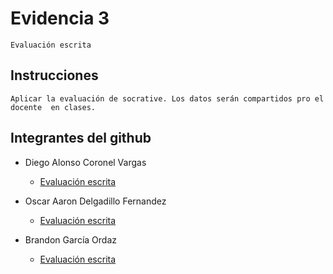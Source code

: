 # Evidencia 3
    Evaluación escrita

## Instrucciones
    Aplicar la evaluación de socrative. Los datos serán compartidos pro el docente  en clases.

## Integrantes del github
- Diego Alonso Coronel Vargas
    - [Evaluación escrita](/Tema%201/Evidencia%203/T1%20-%20E3%20-%20Eval%20Escrita.png)

- Oscar Aaron Delgadillo Fernandez
    - [Evaluación escrita](/Tema%201/Evidencia%203/T1%20-%20E3%20-%20Eval%20EscritaOs.pdf)

- Brandon García Ordaz
    - [Evaluación escrita](/Tema%201/Evidencia%203/T1%20-%20E3%20-%20Eval%20EscritaBr.pdf)